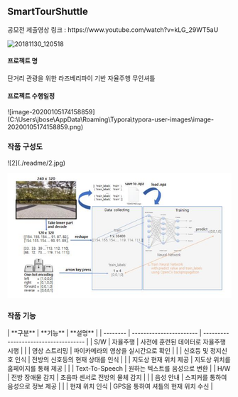 <h2>SmartTourShuttle</h2>
공모전 제출영상 링크 : https://www.youtube.com/watch?v=kLG_29WT5aU

![20181130_120518](./readme/20181130_120518.jpg)



<h4>프로젝트 명</h4>
단거리 관광을 위한 라즈베리파이 기반 자율주행 무인셔틀



<h4>프로젝트 수행일정</h4>
![image-20200105174158859](C:\Users\jbose\AppData\Roaming\Typora\typora-user-images\image-20200105174158859.png)



<h3>작품 구성도</h3>  
![2](./readme/2.jpg)

  

![1](./readme/1.jpg)

<h3>작품 기능</h3>
| **구분** | **기능**                | **설명**                             |
| -------- | ----------------------- | ------------------------------------ |
| S/W      | 자율주행                | 사전에 훈련된 데이터로 자율주행 시행 |
|          | 영상 스트리밍           | 파이카메라의 영상을 실시간으로 확인  |
|          | 신호등 및 정지신호 인식 | 전방의 신호등의 현재 상태를 인식     |
|          | 지도상 현재 위치 제공   | 지도상 위치를 홈페이지를 통해 제공   |
|          | Text-To-Speech          | 원하는 텍스트를 음성으로 변환        |
| H/W      | 전방 장애물 감지        | 초음파 센서로 전방의 물체 감지       |
|          | 음성 안내               | 스피커를 통하여 음성으로 정보 제공   |
|          | 현재 위치 인식          | GPS을 통하여 셔틀의 현재 위치 수신   |

